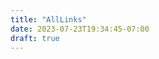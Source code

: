 ```yaml
---
title: "AllLinks"
date: 2023-07-23T19:34:45-07:00
draft: true
--- 
```



[Welcome]: https://github.com/ppalermo/digitowl.io/blob/main/digitowl.io/static/_media/owls.jpg?raw=true "Hi"